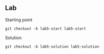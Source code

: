 ## Lab

Starting point
```
git checkout -b lab5-start lab5-start
```

Solution
```
git checkout -b lab5-solution lab5-solution
```
